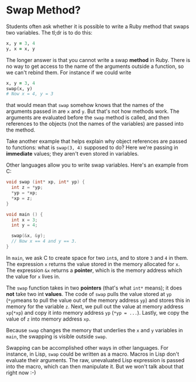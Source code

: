 # Swap Method?

Students often ask whether it is possible to write a Ruby method that swaps two variables. The tl;dr is to do this:

```ruby
x, y = 3, 4
y, x = x, y
```

The longer answer is that you cannot write a swap **method** in Ruby. There is no way to get access to the name of the arguments outside a function, so we can't rebind them. For instance if we could write

```ruby
x, y = 3, 4
swap(x, y)
# Now x = 4, y = 3
```

that would mean that `swap` somehow knows that the names of the arguments passed in are `x` and `y`. But that's not how methods work. The arguments are evaluated before the `swap` method is called, and then references to the objects (not the names of the variables) are passed into the method.

Take another example that helps explain why object references are passed to functions: what is `swap(3, 4)` supposed to do? Here we're passing in **immediate** values; they aren't even stored in variables.

Other languages allow you to write swap variables. Here's an example from C:

```c
void swap (int* xp, int* yp) {
  int z = *yp;
  *yp = *xp;
  *xp = z;
}

void main () {
  int x = 3;
  int y = 4;

  swap(&x, &y);
  // Now x == 4 and y == 3.
}
```

In `main`, we ask C to create space for two `int`s, and to store `3` and `4` in them. The expression `x` returns the value stored in the memory allocated for `x`. The expression `&x` returns a **pointer**, which is the memory address which the value for `x` lives in.

The `swap` function takes in two **pointers** (that's what `int*` means); it does **not** take two int **values**. The code of `swap` pulls the value stored at `yp` (`*yp`means to pull the value out of the memory address `yp`) and stores this in memory for the variable `z`. Next, we pull out the value at memory address `xp`(`*xp`) and copy it into memory address `yp` (`*yp = ...`). Lastly, we copy the value of `z` into memory address `xp`.

Because `swap` changes the memory that underlies the `x` and `y` variables in `main`, the swapping is visible outside `swap`.

Swapping can be accomplished other ways in other languages. For instance, in Lisp, `swap` could be written as a macro. Macros in Lisp don't evaluate their arguments. The raw, unevaluated Lisp expression is passed into the macro, which can then manipulate it. But we won't talk about that right now :-)